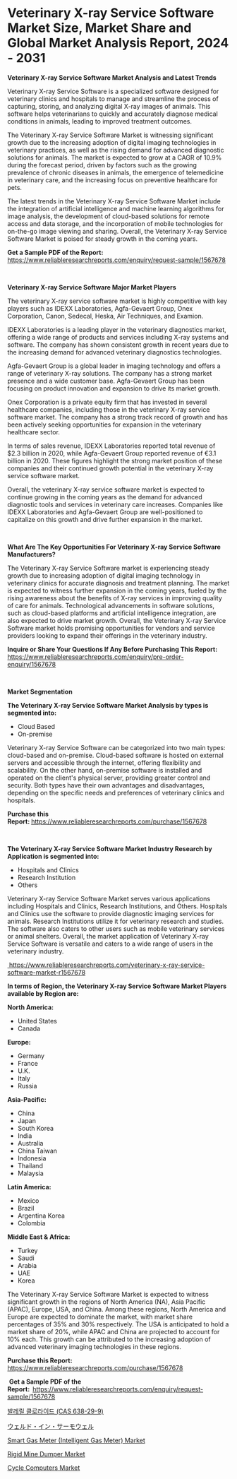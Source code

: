 <p><h1>Veterinary X-ray Service Software Market Size, Market Share and Global Market Analysis Report, 2024 - 2031</h1></p><p><strong>Veterinary X-ray Service Software Market Analysis and Latest Trends</strong></p>
<p><p>Veterinary X-ray Service Software is a specialized software designed for veterinary clinics and hospitals to manage and streamline the process of capturing, storing, and analyzing digital X-ray images of animals. This software helps veterinarians to quickly and accurately diagnose medical conditions in animals, leading to improved treatment outcomes.</p><p>The Veterinary X-ray Service Software Market is witnessing significant growth due to the increasing adoption of digital imaging technologies in veterinary practices, as well as the rising demand for advanced diagnostic solutions for animals. The market is expected to grow at a CAGR of 10.9% during the forecast period, driven by factors such as the growing prevalence of chronic diseases in animals, the emergence of telemedicine in veterinary care, and the increasing focus on preventive healthcare for pets.</p><p>The latest trends in the Veterinary X-ray Service Software Market include the integration of artificial intelligence and machine learning algorithms for image analysis, the development of cloud-based solutions for remote access and data storage, and the incorporation of mobile technologies for on-the-go image viewing and sharing. Overall, the Veterinary X-ray Service Software Market is poised for steady growth in the coming years.</p></p>
<p><strong>Get a Sample PDF of the Report:&nbsp;</strong> <a href="https://www.reliableresearchreports.com/enquiry/request-sample/1567678">https://www.reliableresearchreports.com/enquiry/request-sample/1567678</a></p>
<p>&nbsp;</p>
<p><strong>Veterinary X-ray Service Software Major Market Players</strong></p>
<p><p>The veterinary X-ray service software market is highly competitive with key players such as IDEXX Laboratories, Agfa-Gevaert Group, Onex Corporation, Canon, Sedecal, Heska, Air Techniques, and Examion. </p><p>IDEXX Laboratories is a leading player in the veterinary diagnostics market, offering a wide range of products and services including X-ray systems and software. The company has shown consistent growth in recent years due to the increasing demand for advanced veterinary diagnostics technologies.</p><p>Agfa-Gevaert Group is a global leader in imaging technology and offers a range of veterinary X-ray solutions. The company has a strong market presence and a wide customer base. Agfa-Gevaert Group has been focusing on product innovation and expansion to drive its market growth.</p><p>Onex Corporation is a private equity firm that has invested in several healthcare companies, including those in the veterinary X-ray service software market. The company has a strong track record of growth and has been actively seeking opportunities for expansion in the veterinary healthcare sector.</p><p>In terms of sales revenue, IDEXX Laboratories reported total revenue of $2.3 billion in 2020, while Agfa-Gevaert Group reported revenue of €3.1 billion in 2020. These figures highlight the strong market position of these companies and their continued growth potential in the veterinary X-ray service software market.</p><p>Overall, the veterinary X-ray service software market is expected to continue growing in the coming years as the demand for advanced diagnostic tools and services in veterinary care increases. Companies like IDEXX Laboratories and Agfa-Gevaert Group are well-positioned to capitalize on this growth and drive further expansion in the market.</p></p>
<p>&nbsp;</p>
<p><strong>What Are The Key Opportunities For Veterinary X-ray Service Software Manufacturers?</strong></p>
<p><p>The Veterinary X-ray Service Software market is experiencing steady growth due to increasing adoption of digital imaging technology in veterinary clinics for accurate diagnosis and treatment planning. The market is expected to witness further expansion in the coming years, fueled by the rising awareness about the benefits of X-ray services in improving quality of care for animals. Technological advancements in software solutions, such as cloud-based platforms and artificial intelligence integration, are also expected to drive market growth. Overall, the Veterinary X-ray Service Software market holds promising opportunities for vendors and service providers looking to expand their offerings in the veterinary industry.</p></p>
<p><strong>Inquire or Share Your Questions If Any Before Purchasing This Report:</strong> <a href="https://www.reliableresearchreports.com/enquiry/pre-order-enquiry/1567678">https://www.reliableresearchreports.com/enquiry/pre-order-enquiry/1567678</a></p>
<p>&nbsp;</p>
<p><strong>Market Segmentation</strong></p>
<p><strong>The Veterinary X-ray Service Software Market Analysis by types is segmented into:</strong></p>
<p><ul><li>Cloud Based</li><li>On-premise</li></ul></p>
<p><p>Veterinary X-ray Service Software can be categorized into two main types: cloud-based and on-premise. Cloud-based software is hosted on external servers and accessible through the internet, offering flexibility and scalability. On the other hand, on-premise software is installed and operated on the client's physical server, providing greater control and security. Both types have their own advantages and disadvantages, depending on the specific needs and preferences of veterinary clinics and hospitals.</p></p>
<p><strong>Purchase this Report:&nbsp;</strong><a href="https://www.reliableresearchreports.com/purchase/1567678">https://www.reliableresearchreports.com/purchase/1567678</a></p>
<p>&nbsp;</p>
<p><strong>The Veterinary X-ray Service Software Market Industry Research by Application is segmented into:</strong></p>
<p><ul><li>Hospitals and Clinics</li><li>Research Institution</li><li>Others</li></ul></p>
<p><p>Veterinary X-ray Service Software Market serves various applications including Hospitals and Clinics, Research Institutions, and Others. Hospitals and Clinics use the software to provide diagnostic imaging services for animals. Research Institutions utilize it for veterinary research and studies. The software also caters to other users such as mobile veterinary services or animal shelters. Overall, the market application of Veterinary X-ray Service Software is versatile and caters to a wide range of users in the veterinary industry.</p></p>
<p><a href="https://www.reliableresearchreports.com/veterinary-x-ray-service-software-market-r1567678">&nbsp;https://www.reliableresearchreports.com/veterinary-x-ray-service-software-market-r1567678</a></p>
<p><strong>In terms of Region, the Veterinary X-ray Service Software Market Players available by Region are:</strong></p>
<p>
    <p> <strong> North America: </strong>
        <ul>
            <li>United States</li>
            <li>Canada</li>
        </ul>
        </p> 
    <p> <strong> Europe: </strong>
        <ul>
            <li>Germany</li>
            <li>France</li>
            <li>U.K.</li>
            <li>Italy</li>
            <li>Russia</li>
        </ul>
        </p> 
    <p> <strong> Asia-Pacific: </strong>
        <ul>
            <li>China</li>
            <li>Japan</li>
            <li>South Korea</li>
            <li>India</li>
            <li>Australia</li>
            <li>China Taiwan</li>
            <li>Indonesia</li>
            <li>Thailand</li>
            <li>Malaysia</li>
        </ul>
        </p> 
    <p> <strong> Latin America: </strong>
        <ul>
            <li>Mexico</li>
            <li>Brazil</li>
            <li>Argentina Korea</li>
            <li>Colombia</li>
        </ul>
        </p> 
    <p> <strong> Middle East & Africa: </strong>
        <ul>
            <li>Turkey</li>
            <li>Saudi</li>
            <li>Arabia</li>
            <li>UAE</li>
            <li>Korea</li>
        </ul>
    </p>
    </p>
<p><p>The Veterinary X-ray Service Software Market is expected to witness significant growth in the regions of North America (NA), Asia Pacific (APAC), Europe, USA, and China. Among these regions, North America and Europe are expected to dominate the market, with market share percentages of 35% and 30% respectively. The USA is anticipated to hold a market share of 20%, while APAC and China are projected to account for 10% each. This growth can be attributed to the increasing adoption of advanced veterinary imaging technologies in these regions.</p></p>
<p><strong>Purchase this Report: </strong><a href="https://www.reliableresearchreports.com/purchase/1567678">https://www.reliableresearchreports.com/purchase/1567678</a></p>
<p>&nbsp;<strong>Get a Sample PDF of the Report:&nbsp;&nbsp;</strong><a href="https://www.reliableresearchreports.com/enquiry/request-sample/1567678">https://www.reliableresearchreports.com/enquiry/request-sample/1567678</a></p>
<p><strong></strong></p>
<p><p><a href="https://github.com/Marcosoenrt565736/Market-Research-Report-List-1/blob/main/662172284832.md">발레릴 클로라이드 (CAS 638-29-9)</a></p><p><a href="https://github.com/jkjreqjscoxx7/Market-Research-Report-List-2/blob/main/137336991411.md">ウェルド・イン・サーモウェル</a></p><p><a href="https://github.com/kufem1/Market-Research-Report-List-2/blob/main/smart-gas-meter-intelligent-gas-meter-market.md">Smart Gas Meter (Intelligent Gas Meter) Market</a></p><p><a href="https://github.com/kosella/Market-Research-Report-List-3/blob/main/rigid-mine-dumper-market.md">Rigid Mine Dumper Market</a></p><p><a href="https://issuu.com/reportprime-2/docs/cycle-computers-market-size-2030.pptx">Cycle Computers Market</a></p></p>